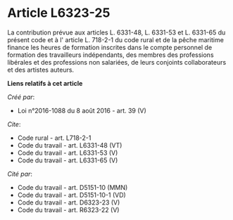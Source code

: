 # Article L6323-25

La contribution prévue aux articles L. 6331-48, L. 6331-53 et L. 6331-65 du présent code et à l' article L. 718-2-1 du code
rural et de la pêche maritime  finance les heures de formation inscrites dans le compte personnel de formation des
travailleurs indépendants, des membres des professions libérales et des professions non salariées, de leurs conjoints
collaborateurs et des artistes auteurs.

**Liens relatifs à cet article**

_Créé par_:

  - Loi n°2016-1088 du 8 août 2016 - art. 39 (V)

_Cite_:

  - Code rural - art. L718-2-1
  - Code du travail - art. L6331-48 (VT)
  - Code du travail - art. L6331-53 (V)
  - Code du travail - art. L6331-65 (V)

_Cité par_:

  - Code du travail - art. D5151-10 (MMN)
  - Code du travail - art. D5151-10-1 (VD)
  - Code du travail - art. D6323-23 (V)
  - Code du travail - art. R6323-22 (V)
